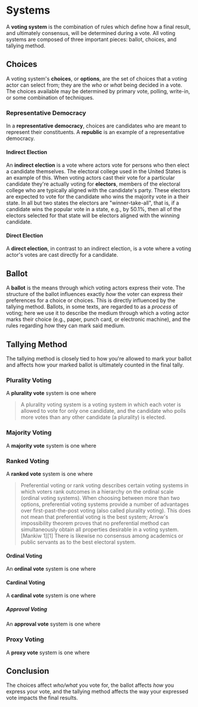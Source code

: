 Systems
=======
A **voting system** is the combination of rules which define how a final result,
and ultimately consensus, will be determined during a vote.  All voting systems
are composed of three important pieces: ballot, choices, and tallying method.

Choices
-------
A voting system's **choices**, or **options**, are the set of choices that a
voting actor can select from; they are the *who* or *what* being decided in a
vote. The choices available may be determined by primary vote, polling,
write-in, or some combination of techniques.

### Representative Democracy
In a **representative democracy**, choices are candidates who are meant to
represent their constituents. A **republic** is an example of a representative
democracy.

#### Indirect Election
An **indirect election** is a vote where actors vote for persons who then elect
a candidate themselves. The electoral college used in the United States is an
example of this. When voting actors cast their vote for a particular candidate
they're actually voting for **electors**, members of the electoral college who
are typically aligned with the candidate's party. These electors are expected to
vote for the candidate who wins the majority vote in a their state. In all but
two states the electors are "winner-take-all", that is, if a candidate wins the
popular vote in a state, e.g., by 50.1%, then all of the electors selected for
that state will be electors aligned with the winning candidate.

#### Direct Election
A **direct election**, in contrast to an indirect election, is a vote where a
voting actor's votes are cast directly for a candidate.

Ballot
------
A **ballot** is the means through which voting actors express their vote. The
structure of the ballot influences exactly *how* the voter can express their
preferences for a choice or choices. This is directly influenced by the
tallying method. Ballots, in some texts, are regarded to as a *process* of
voting; here we use it to describe the medium through which a voting actor marks
their choice (e.g., paper, punch card, or electronic machine), and the rules
regarding how they can mark said medium.

Tallying Method
---------------
The tallying method is closely tied to how you're allowed to mark your ballot
and affects how your marked ballot is ultimately counted in the final tally.

### Plurality Voting
A **plurality vote** system is one where

> A plurality voting system is a voting system in which each voter is allowed to
> vote for only one candidate, and the candidate who polls more votes than any
> other candidate (a plurality) is elected.

### Majority Voting
A **majority vote** system is one where

### Ranked Voting
A **ranked vote** system is one where
> Preferential voting or rank voting describes certain voting systems in which
> voters rank outcomes in a hierarchy on the ordinal scale (ordinal voting
> systems). When choosing between more than two options, preferential voting
> systems provide a number of advantages over first-past-the-post voting (also
> called plurality voting). This does not mean that preferential voting is the
> best system; Arrow's impossibility theorem proves that no preferential method
> can simultaneously obtain all properties desirable in a voting system.[Mankiw
> 1][1] There is likewise no consensus among academics or public servants as to
> the best electoral system.

#### Ordinal Voting
An **ordinal vote** system is one where


#### Cardinal Voting
A **cardinal vote** system is one where

##### Approval Voting
An **approval vote** system is one where

### Proxy Voting
A **proxy vote** system is one where

Conclusion
----------
The choices affect *who/what* you vote for, the ballot affects *how* you express
your vote, and the tallying method affects the way your expressed vote impacts
the final results.

